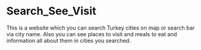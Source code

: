 # Search_See_Visit
This is a website which you can search Turkey cities on map or search bar via city name. Also you can see places to visit and meals to eat and information all about them in cities you searched.
